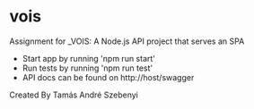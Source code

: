 # vois

Assignment for \_VOIS: A Node.js API project that serves an SPA

- Start app by running 'npm run start'
- Run tests by running 'npm run test'
- API docs can be found on http://host/swagger

Created By Tamás André Szebenyi
